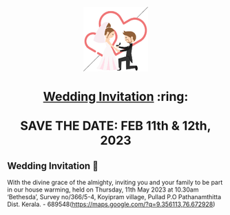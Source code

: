 
<p align="center"><a href="https://sonali.netlify.app/"><img src="./assets/wedding.gif" width="150px" height="150px"/></a></p>
<h1 align="center"><a href="https://sonali.netlify.app/">Wedding Invitation</a> :ring: <br> <br> SAVE THE DATE: FEB 11th & 12th, 2023


## Wedding Invitation :ring:


With the divine grace of the almighty,
inviting you and your family to be part in our house warming, held on Thursday, 11th May 2023 at 10.30am ‘Bethesda’, Survey no/366/5-4, Koyipram village, Pullad P.O Pathanamthitta Dist. Kerala. - 689548(https://maps.google.com/?q=9.356113,76.672928)
